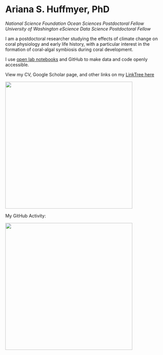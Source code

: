 # Ariana S. Huffmyer, PhD
*National Science Foundation Ocean Sciences Postdoctoral Fellow*    
*University of Washington eScience Data Science Postdoctoral Fellow*  

I am a postdoctoral researcher studying the effects of climate change on coral physiology and early life history, with a particular interest in the formation of coral-algal symbiosis during coral development.

I use [open lab notebooks](https://ahuffmyer.github.io/ASH_Putnam_Lab_Notebook/) and GitHub to make data and code openly accessible. 
 
View my CV, Google Scholar page, and other links on my [LinkTree here](https://linktr.ee/ashuffmyer)

<img src="https://user-images.githubusercontent.com/32178010/194728613-8a7e0088-ba92-49d9-91b1-7621e8847004.jpg" width="400">

My GitHub Activity:

<img src="https://user-images.githubusercontent.com/32178010/212256315-cfdd52b7-e2b9-4cdf-b2c7-c032a6e6ca82.png" width="400">
